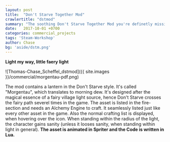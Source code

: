 ```yaml
---
layout: post
title:  "Don't Starve Together Mod"
crawlertitle: "dstmod"
summary: "The soothing Don't Starve Together Mod you're definetly missing!"
date:   2017-10-01 +0700
categories: commercial_projects
tags: 'Steam-Workshop'
author: Chase
bg: 'aside/dstm.png'
---
```

**Light my way, little faery light<br>**

![Thomas-Chase_Scheffel_dstmod]({{ site.images }}/commercial/morgentau-pdf.png)


The mod contains a lantern in the Don't Starve style. It's called "Morgentau", which translates to morning dew. It's designed after the magical essence of a fairy village light source, hence Don't Starve crosses the fairy path severel times in the game. 
The asset is listed in the fire-section and needs an Alchemy Engine to craft. It seamlessly listed just like every other asset in the game. Also the normal crafting list is displayed, when hovering over the icon. When standing within the radius of the light, the character gains sanity (unless it looses sanity, when standing within light in general). 
**The asset is animated in Spriter and the Code is written in Lua.**


